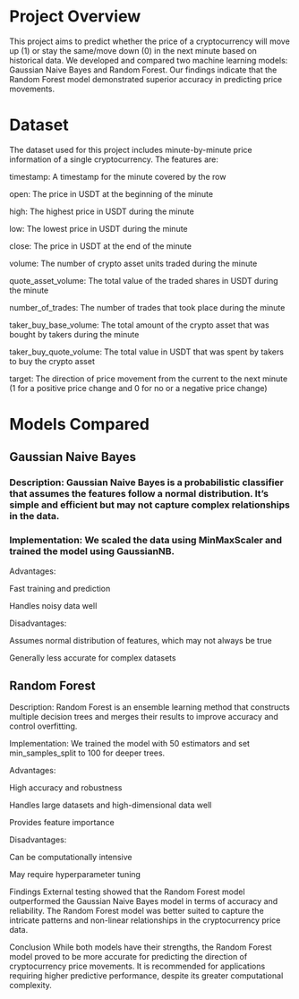 # Project Overview
This project aims to predict whether the price of a cryptocurrency will move up (1) or stay the same/move down (0) in the next minute based on historical data. We developed and compared two machine learning models: Gaussian Naive Bayes and Random Forest. Our findings indicate that the Random Forest model demonstrated superior accuracy in predicting price movements.

# Dataset
The dataset used for this project includes minute-by-minute price information of a single cryptocurrency. The features are:

timestamp: A timestamp for the minute covered by the row

open: The price in USDT at the beginning of the minute

high: The highest price in USDT during the minute

low: The lowest price in USDT during the minute

close: The price in USDT at the end of the minute

volume: The number of crypto asset units traded during the minute

quote_asset_volume: The total value of the traded shares in USDT during the minute

number_of_trades: The number of trades that took place during the minute

taker_buy_base_volume: The total amount of the crypto asset that was bought by takers during the minute

taker_buy_quote_volume: The total value in USDT that was spent by takers to buy the crypto asset

target: The direction of price movement from the current to the next minute (1 for a positive price change and 0 for no or a negative price change)

# Models Compared
## Gaussian Naive Bayes
### Description: Gaussian Naive Bayes is a probabilistic classifier that assumes the features follow a normal distribution. It’s simple and efficient but may not capture complex relationships in the data.

### Implementation: We scaled the data using MinMaxScaler and trained the model using GaussianNB.

Advantages:

Fast training and prediction

Handles noisy data well

Disadvantages:

Assumes normal distribution of features, which may not always be true

Generally less accurate for complex datasets

## Random Forest
Description: Random Forest is an ensemble learning method that constructs multiple decision trees and merges their results to improve accuracy and control overfitting.

Implementation: We trained the model with 50 estimators and set min_samples_split to 100 for deeper trees.

Advantages:

High accuracy and robustness

Handles large datasets and high-dimensional data well

Provides feature importance

Disadvantages:

Can be computationally intensive

May require hyperparameter tuning

Findings
External testing showed that the Random Forest model outperformed the Gaussian Naive Bayes model in terms of accuracy and reliability. The Random Forest model was better suited to capture the intricate patterns and non-linear relationships in the cryptocurrency price data.

Conclusion
While both models have their strengths, the Random Forest model proved to be more accurate for predicting the direction of cryptocurrency price movements. It is recommended for applications requiring higher predictive performance, despite its greater computational complexity.
